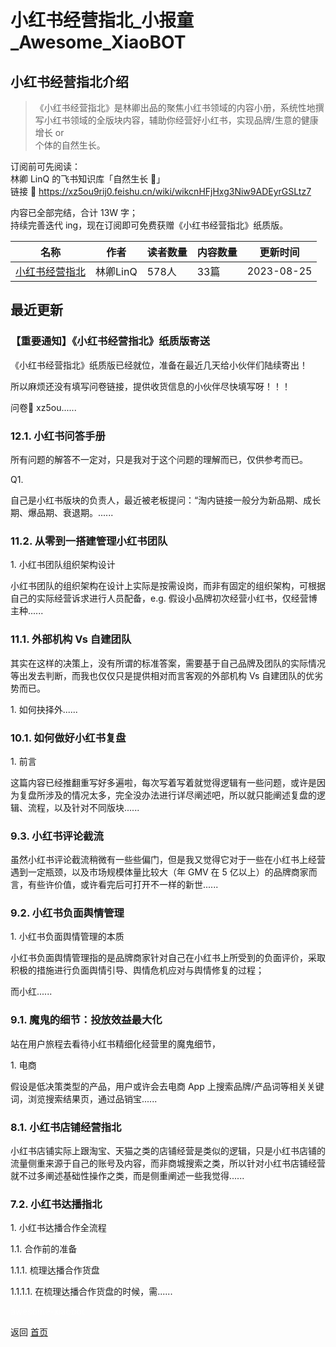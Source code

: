 # 小红书经营指北_小报童_Awesome_XiaoBOT

## 小红书经营指北介绍
> 《小红书经营指北》是林卿出品的聚焦小红书领域的内容小册，系统性地撰写小红书领域的全版块内容，辅助你经营好小红书，实现品牌/生意的健康增长 or  
个体的自然生长。    
    
订阅前可先阅读：    
林卿 LinQ 的飞书知识库「自然生长 🌱」    
链接 🔗 https://xz5ou9rij0.feishu.cn/wiki/wikcnHFjHxg3Niw9ADEyrGSLtz7    
    
内容已全部完结，合计 13W 字；    
持续完善迭代 ing，现在订阅即可免费获赠《小红书经营指北》纸质版。  
  


|名称|作者|读者数量|内容数量|更新时间|
|---|---|---|---|---|
|[小红书经营指北](https://xiaobot.net/p/linqingpro?refer=0b133df9-27dc-423b-8101-639049001c13)|林卿LinQ|578人|33篇|2023-08-25|

## 最近更新
### 【重要通知】《小红书经营指北》纸质版寄送

《小红书经营指北》纸质版已经就位，准备在最近几天给小伙伴们陆续寄出！

所以麻烦还没有填写问卷链接，提供收货信息的小伙伴尽快填写呀！！！

问卷🔗 xz5ou......

### 12.1. 小红书问答手册

所有问题的解答不一定对，只是我对于这个问题的理解而已，仅供参考而已。

Q1.

自己是小红书版块的负责人，最近被老板提问：“淘内链接一般分为新品期、成长期、爆品期、衰退期。......

### 11.2. 从零到一搭建管理小红书团队

1\. 小红书团队组织架构设计

小红书团队的组织架构在设计上实际是按需设岗，而非有固定的组织架构，可根据自己的实际经营诉求进行人员配备，e.g.
假设小品牌初次经营小红书，仅经营博主种......

### 11.1. 外部机构 Vs 自建团队

其实在这样的决策上，没有所谓的标准答案，需要基于自己品牌及团队的实际情况等出发去判断，而我也仅仅只是提供相对而言客观的外部机构 Vs 自建团队的优劣势而已。

1\. 如何抉择外......

### 10.1. 如何做好小红书复盘

1\. 前言

这篇内容已经推翻重写好多遍啦，每次写着写着就觉得逻辑有一些问题，或许是因为复盘所涉及的情况太多，完全没办法进行详尽阐述吧，所以就只能阐述复盘的逻辑、流程，以及针对不同版块......

### 9.3. 小红书评论截流

虽然小红书评论截流稍微有一些些偏门，但是我又觉得它对于一些在小红书上经营遇到一定瓶颈，以及市场规模体量比较大（年 GMV 在 5
亿以上）的品牌商家而言，有些许价值，或许看完后可打开不一样的新世......

### 9.2. 小红书负面舆情管理

1\. 小红书负面舆情管理的本质

小红书负面舆情管理指的是品牌商家针对自己在小红书上所受到的负面评价，采取积极的措施进行负面舆情引导、舆情危机应对与舆情修复的过程；

而小红......

### 9.1. 魔鬼的细节：投放效益最大化

站在用户旅程去看待小红书精细化经营里的魔鬼细节，

1\. 电商

假设是低决策类型的产品，用户或许会去电商 App 上搜索品牌/产品词等相关关键词，浏览搜索结果页，通过品销宝......

### 8.1. 小红书店铺经营指北

小红书店铺实际上跟淘宝、天猫之类的店铺经营是类似的逻辑，只是小红书店铺的流量侧重来源于自己的账号及内容，而非商城搜索之类，所以针对小红书店铺经营就不过多阐述基础性操作之类，而是侧重阐述一些我觉得......

### 7.2. 小红书达播指北

1\. 小红书达播合作全流程

1.1. 合作前的准备

1.1.1. 梳理达播合作货盘

1.1.1.1. 在梳理达播合作货盘的时候，需......


<a href="https://github.com/Reno9527/awesome-xiaobot" style="color: white; text-decoration: none;">awesome-xiaobot</a>

返回 [首页](../README.md)
